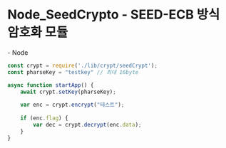<h1>Node_SeedCrypto - SEED-ECB 방식 암호화 모듈</h1>
- Node

  ```Javascript
  const crypt = require('./lib/crypt/seedCrypt');
  const pharseKey = "testkey" // 최대 16byte
  
  async function startApp() {
      await crypt.setKey(pharseKey);
      
      var enc = crypt.encrypt("테스트");
      
      if (enc.flag) {
          var dec = crypt.decrypt(enc.data);
      }
  }
  ```

  